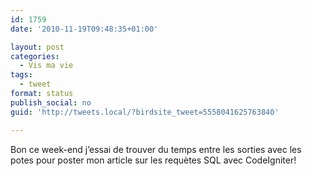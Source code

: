 ```yaml
---
id: 1759
date: '2010-11-19T09:48:35+01:00'

layout: post
categories:
  - Vis ma vie
tags:
  - tweet
format: status
publish_social: no
guid: 'http://tweets.local/?birdsite_tweet=5558041625763840'

---
```


Bon ce week-end j’essai de trouver du temps entre les sorties avec les potes pour poster mon article sur les requètes SQL avec CodeIgniter!